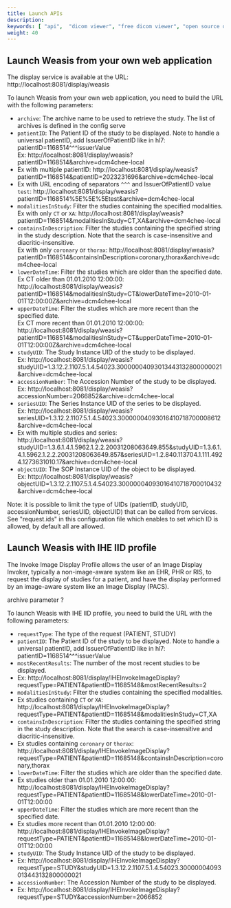 ```yaml
---
title: Launch APIs
description: 
keywords: [ "api",  "dicom viewer", "free dicom viewer", "open source dicom viewer", "weasis dicom viewer",  "multi-platform dicom viewer" ]
weight: 40
---
```


## Launch Weasis from your own web application

The display service is available at the URL: http://localhost:8081/display/weasis

To launch Weasis from your own web application, you need to build the URL with the following parameters:
- `archive`: The archive name to be used to retrieve the study. The list of archives is defined in the config serve
- `patientID`: The Patient ID of the study to be displayed. Note to handle a universal patientID, add IssuerOfPatientID like in hl7: patientID=1168514^^^issuerValue     
  Ex: http://localhost:8081/display/weasis?patientID=1168514&archive=dcm4chee-local
-  Ex with multiple patientID: http://localhost:8081/display/weasis?patientID=1168514&patientID=2023231696&archive=dcm4chee-local
-  Ex with URL encoding of separators `^^^` and IssuerOfPatientID value `test`: http://localhost:8081/display/weasis?patientID=1168514%5E%5E%5Etest&archive=dcm4chee-local
- `modalitiesInStudy`: Filter the studies containing the specified modalities.   
  Ex with only `CT` or `XA`: http://localhost:8081/display/weasis?patientID=1168514&modalitiesInStudy=CT,XA&archive=dcm4chee-local
- `containsInDescription`: Filter the studies containing the specified string in the study description. Note that the search is case-insensitive and diacritic-insensitive.  
  Ex with only `coronary` or `thorax`: http://localhost:8081/display/weasis?patientID=1168514&containsInDescription=coronary,thorax&archive=dcm4chee-local
- `lowerDateTime`: Filter the studies which are older than the specified date.     
  Ex CT older than 01.01.2010 12:00:00: http://localhost:8081/display/weasis?patientID=1168514&modalitiesInStudy=CT&lowerDateTime=2010-01-01T12:00:00Z&archive=dcm4chee-local
- `upperDateTime`: Filter the studies which are more recent than the specified date.     
  Ex CT more recent than 01.01.2010 12:00:00: http://localhost:8081/display/weasis?patientID=1168514&modalitiesInStudy=CT&upperDateTime=2010-01-01T12:00:00Z&archive=dcm4chee-local
- `studyUID`: The Study Instance UID of the study to be displayed.     
  Ex: http://localhost:8081/display/weasis?studyUID=1.3.12.2.1107.5.1.4.54023.30000004093013443132800000021&archive=dcm4chee-local
- `accessionNumber`: The Accession Number of the study to be displayed.      
  Ex: http://localhost:8081/display/weasis?accessionNumber=2066852&archive=dcm4chee-local
- `seriesUID`: The Series Instance UID of the series to be displayed.     
  Ex: http://localhost:8081/display/weasis?seriesUID=1.3.12.2.1107.5.1.4.54023.30000004093016410718700008612&archive=dcm4chee-local
-  Ex with multiple studies and series: http://localhost:8081/display/weasis?studyUID=1.3.6.1.4.1.5962.1.2.2.20031208063649.855&studyUID=1.3.6.1.4.1.5962.1.2.2.20031208063649.857&seriesUID=1.2.840.113704.1.111.4924.1273631010.17&archive=dcm4chee-local
- `objectUID`: The SOP Instance UID of the object to be displayed.     
  Ex: http://localhost:8081/display/weasis?objectUID=1.3.12.2.1107.5.1.4.54023.30000004093016410718700010432&archive=dcm4chee-local

Note: it is possible to limit the type of UIDs (patientID, studyUID, accessionNumber, seriesUID, objectUID) that can be called from services.
See "request.ids" in this configuration file which enables to set which ID is allowed, by default all are allowed.

## Launch Weasis with IHE IID profile

The Invoke Image Display Profile allows the user of an Image Display Invoker, typically a non-image-aware system like an EHR, PHR or RIS, to request the display of studies for a patient, and have the display performed by an image-aware system like an Image Display (PACS).

archive parameter ?

To launch Weasis with IHE IID profile, you need to build the URL with the following parameters:
- `requestType`: The type of the request (PATIENT, STUDY)
- `patientID`: The Patient ID of the study to be displayed. Note to handle a universal patientID, add IssuerOfPatientID like in hl7: patientID=1168514^^^issuerValue
- `mostRecentResults`: The number of the most recent studies to be displayed.
-  Ex: http://localhost:8081/display/IHEInvokeImageDisplay?requestType=PATIENT&patientID=11685148&mostRecentResults=2
- `modalitiesInStudy`: Filter the studies containing the specified modalities.
-  Ex studies containing `CT` or `XA`: http://localhost:8081/display/IHEInvokeImageDisplay?requestType=PATIENT&patientID=11685148&modalitiesInStudy=CT,XA
- `containsInDescription`: Filter the studies containing the specified string in the study description. Note that the search is case-insensitive and diacritic-insensitive.
-  Ex studies containing `coronary` or `thorax`: http://localhost:8081/display/IHEInvokeImageDisplay?requestType=PATIENT&patientID=11685148&containsInDescription=coronary,thorax
- `lowerDateTime`: Filter the studies which are older than the specified date.
-  Ex studies older than 01.01.2010 12:00:00: http://localhost:8081/display/IHEInvokeImageDisplay?requestType=PATIENT&patientID=11685148&lowerDateTime=2010-01-01T12:00:00
- `upperDateTime`: Filter the studies which are more recent than the specified date.
-  Ex studies more recent than 01.01.2010 12:00:00: http://localhost:8081/display/IHEInvokeImageDisplay?requestType=PATIENT&patientID=11685148&lowerDateTime=2010-01-01T12:00:00
- `studyUID`: The Study Instance UID of the study to be displayed.
-  Ex: http://localhost:8081/display/IHEInvokeImageDisplay?requestType=STUDY&studyUID=1.3.12.2.1107.5.1.4.54023.30000004093013443132800000021
- `accessionNumber`: The Accession Number of the study to be displayed.
-  Ex: http://localhost:8081/display/IHEInvokeImageDisplay?requestType=STUDY&accessionNumber=2066852
